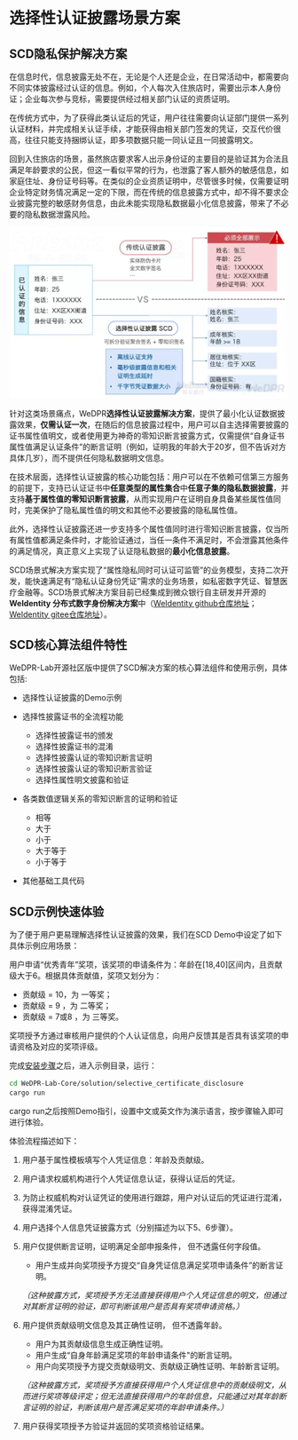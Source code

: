# 选择性认证披露场景方案

## SCD隐私保护解决方案

在信息时代，信息披露无处不在，无论是个人还是企业，在日常活动中，都需要向不同实体披露经过认证的信息。例如，个人每次入住旅店时，需要出示本人身份证；企业每次参与竞标，需要提供经过相关部门认证的资质证明。

在传统方式中，为了获得此类认证后的凭证，用户往往需要向认证部门提供一系列认证材料，并完成相关认证手续，才能获得由相关部门签发的凭证，交互代价很高，往往只能支持捆绑认证，即多项数据只能一同认证且一同披露明文。

回到入住旅店的场景，虽然旅店要求客人出示身份证的主要目的是验证其为合法且满足年龄要求的公民，但这一看似平常的行为，也泄露了客人额外的敏感信息，如家庭住址、身份证号码等。在类似的企业资质证明中，尽管很多时候，仅需要证明企业特定财务情况满足一定的下限，而在传统的信息披露方式中，却不得不要求企业披露完整的敏感财务信息，由此未能实现隐私数据最小化信息披露，带来了不必要的隐私数据泄露风险。

![](../images/SCD.jpg)

针对这类场景痛点，WeDPR**选择性认证披露解决方案**，提供了最小化认证数据披露效果，**仅需认证一次**，在随后的信息披露过程中，用户可以自主选择需要披露的证书属性值明文，或者使用更为神奇的零知识断言披露方式，仅需提供“自身证书属性值满足认证条件”的断言证明（例如，证明我的年龄大于20岁，但不告诉对方具体几岁），而不提供任何隐私数据明文信息。

在技术层面，选择性认证披露的核心功能包括：用户可以在不依赖可信第三方服务的前提下，支持已认证证书中**任意类型的属性集合**中**任意子集的隐私数据披露**，并支持**基于属性值的零知识断言披露**，从而实现用户在证明自身具备某些属性值同时，完美保护了隐私属性值的明文和其他不必要披露的隐私属性值。

此外，选择性认证披露还进一步支持多个属性值同时进行零知识断言披露，仅当所有属性值都满足条件时，才能验证通过，当任一条件不满足时，不会泄露其他条件的满足情况，真正意义上实现了认证隐私数据的**最小化信息披露**。

SCD场景式解决方案实现了“属性隐私同时可认证可监管”的业务模型，支持二次开发，能快速满足有“隐私认证身份凭证”需求的业务场景，如私密数字凭证、智慧医疗金融等。SCD场景式解决方案目前已经集成到微众银行自主研发并开源的**WeIdentity 分布式数字身份解决方案**中（[WeIdentity github仓库地址](https://github.com/WeBankFinTech/WeIdentity)；[WeIdentity gitee仓库地址](https://gitee.com/WeBank/WeIdentity)）。

## SCD核心算法组件特性

WeDPR-Lab开源社区版中提供了SCD解决方案的核心算法组件和使用示例，具体包括:

- 选择性认证披露的Demo示例

- 选择性披露证书的全流程功能

  - 选择性披露证书的颁发
  - 选择性披露证书的混淆
  - 选择性披露认证的零知识断言证明
  - 选择性披露认证的零知识断言验证
  - 选择性属性明文披露和验证

- 各类数值逻辑关系的零知识断言的证明和验证
  - 相等
  - 大于
  - 小于
  - 大于等于
  - 小于等于

- 其他基础工具代码

## SCD示例快速体验

为了便于用户更易理解选择性认证披露的效果，我们在SCD Demo中设定了如下具体示例应用场景：

用户申请“优秀青年”奖项，该奖项的申请条件为：年龄在[18,40]区间内，且贡献级大于6。根据具体贡献值，奖项又划分为：

- 贡献级 = 10，为 一等奖；
- 贡献级 = 9 ，为 二等奖；
- 贡献级 = 7或8 ，为 三等奖。

奖项授予方通过审核用户提供的个人认证信息，向用户反馈其是否具有该奖项的申请资格及对应的奖项评级。

完成[安装步骤](./installation.md)之后，进入示例目录，运行：

 ```bash
cd WeDPR-Lab-Core/solution/selective_certificate_disclosure
cargo run
 ```

cargo run之后按照Demo指引，设置中文或英文作为演示语言，按步骤输入即可进行体验。

体验流程描述如下：

1. 用户基于属性模板填写个人凭证信息：年龄及贡献级。

2. 用户请求权威机构进行个人凭证信息认证，获得认证后的凭证。

3. 为防止权威机构对认证凭证的使用进行跟踪，用户对认证后的凭证进行混淆，获得混淆凭证。

4. 用户选择个人信息凭证披露方式（分别描述为以下5、6步骤）。

5. 用户仅提供断言证明，证明满足全部申报条件， 但不透露任何字段值。

   - 用户生成并向奖项授予方提交“自身凭证信息满足奖项申请条件”的断言证明。

   *（这种披露方式，奖项授予方无法直接获得用户个人凭证信息的明文，但通过对其断言证明的验证，即可判断该用户是否具有奖项申请资格。）*

6. 用户提供贡献级明文信息及其正确性证明， 但不透露年龄。

   - 用户为其贡献级信息生成正确性证明。
   - 用户生成“自身年龄满足奖项的年龄申请条件"的断言证明。
   - 用户向奖项授予方提交贡献级明文、贡献级正确性证明、年龄断言证明。

   *（这种披露方式，奖项授予方直接获得用户个人凭证信息中的贡献级明文，从而进行奖项等级评定；但无法直接获得用户的年龄信息，只能通过对其年龄断言证明的验证，判断该用户是否满足奖项的年龄申请条件。）*

7. 用户获得奖项授予方验证并返回的奖项资格验证结果。